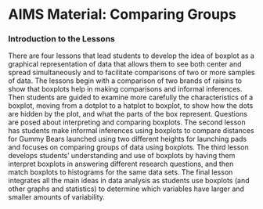 # AIMS Material: Comparing Groups


### Introduction to the Lessons


There are four lessons that lead students to develop the idea of boxplot as a graphical representation of data that allows them to see both center and spread simultaneously and to facilitate comparisons of two or more samples of data. The lessons begin with a comparison of two brands of raisins to show that boxplots help in making comparisons and informal inferences. Then students are guided to examine more carefully the characteristics of a boxplot, moving from a dotplot to a hatplot to boxplot, to show how the dots are hidden by the plot, and what the parts of the box represent. Questions are posed about interpreting and comparing boxplots. The second lesson has students make informal inferences using boxplots to compare distances for Gummy Bears launched using two different heights for launching pads and focuses on comparing groups of data using boxplots. The third lesson develops students’ understanding and use of boxplots by having them interpret boxplots in answering different research questions, and then match boxplots to histograms for the same data sets. The final lesson integrates all the main ideas in data analysis as students use boxplots (and other graphs and statistics) to determine which variables have larger and smaller amounts of variability.